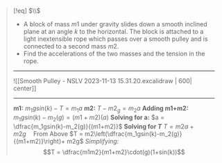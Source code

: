 >[!eq] $\\$
>- A block of mass $m1$ under gravity slides down a smooth inclined plane at an angle $k$ to the horizontal. The block is attached to a light inextensible rope which passes over a smooth pulley and is connected to a second mass $m2$. 
>- Find the accelerations of the two masses and the tension in the rope.
>___
>![[Smooth Pulley - NSLV 2023-11-13 15.31.20.excalidraw | 600| center]]
>___
>**m1:**
>$m_1gsin(k) - T = m_1a$
>**m2:**
>$T-m2_g = m_2a$
>**Adding m1+m2:**
>$m_1gsin(k)-m_2(g) = (m1+m2)(a)$
>**Solving for a:**
>$a = \dfrac{m_1gsin(k)-m_2(g)}{(m1+m2)}$
>**Solving for $T$**
>$T = m2a + m2g\quad\text{From Above}$
>$T = m2\left(\dfrac{m_1gsin(k)-m_2(g)}{(m1+m2)}\right)+ m2g$
>*Simplifying:*
>$$T = \dfrac{m1m2}{m1+m2}\cdot(g)(1+sin(k))$$